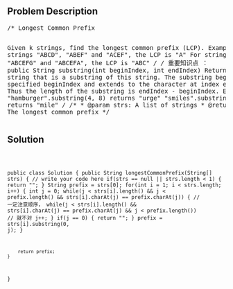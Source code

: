 <!--
<style>
  body { font-family: Arial, sans-serif; }
  .container { max-width: 100%; margin: auto; padding: 20px; }
  .comment-block { background-color: #f9f9f9; padding: 10px; border-left: 5px solid #ccc; max-width: 80%; margin: auto;}
  .code-block { background-color: #f4f4f4; padding: 10px; border: 1px solid #ddd; }
</style>
-->

<div class='container'>
<h2>Problem Description</h2>
<div class='comment-block'>
<pre>
/* Longest Common Prefix

Given k strings, find the longest common prefix (LCP).
Example
For strings "ABCD", "ABEF" and "ACEF", the LCP is "A"
For strings "ABCDEFG", "ABCEFG" and "ABCEFA", the LCP is "ABC"
*/
/*
重要知识点 ： public String substring(int beginIndex, int endIndex)
Returns a new string that is a substring of this string. 
The substring begins at the specified beginIndex and extends to the character at index endIndex - 1. 
Thus the length of the substring is endIndex - beginIndex.
Examples:
"hamburger".substring(4, 8) returns "urge"
"smiles".substring(1, 5) returns "mile"
*/
    /**
     * @param strs: A list of strings
     * @return: The longest common prefix
     */
</pre>
</div>

<h2>Solution</h2>
<div class='code-block'>
<pre><code class='language-java'>


public class Solution {
    public String longestCommonPrefix(String[] strs) {
        // write your code here
        if(strs == null || strs.length < 1) {
            return "";
        }
        String prefix = strs[0];
        for(int i = 1; i < strs.length; i++) {
            int j = 0;
            while(j < strs[i].length() && j < prefix.length() && strs[i].charAt(j) == prefix.charAt(j)) {
            // 一定注意顺序， while(j < strs[i].length() && strs[i].charAt(j) == prefix.charAt(j) && j < prefix.length())
            // 就不对
                j++;
            }
            if(j == 0) {
                return "";
            }
            prefix = strs[i].substring(0, j);
        }
        
        return prefix;
    }
}</code></pre>
</div>
</div>

